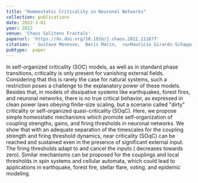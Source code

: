 ```yaml
---
title: "Homeostatic Criticality in Neuronal Networks"
collection: publications
date: 2022-3-01
year: 2022
venue: 'Chaos Solitons Fractals'
paperurl: 'https://dx.doi.org/10.1016/j.chaos.2022.111877'
citation: ' Gustavo Menesse,  Bóris Marin,  <u>Mauricio Girardi-Schappo</u>,  Osame Kinouchi, &quot;Homeostatic Criticality in Neuronal Networks.&quot; Chaos Solitons Fractals, 2022.'
pubtype:  paper
---
```

In self-organized criticality (SOC) models, as well as in standard phase transitions, criticality is only present for vanishing external fields. Considering that this is rarely the case for natural systems, such a restriction poses a challenge to the explanatory power of these models. Besides that, in models of dissipative systems like earthquakes, forest fires, and neuronal networks, there is no true critical behavior, as expressed in clean power laws obeying finite-size scaling, but a scenario called "dirty" criticality or self-organized quasi-criticality (SOqC). Here, we propose simple homeostatic mechanisms which promote self-organization of coupling strengths, gains, and firing thresholds in neuronal networks. We show that with an adequate separation of the timescales for the coupling strength and firing threshold dynamics, near criticality (SOqC) can be reached and sustained even in the presence of significant external input. The firing thresholds adapt to and cancel the inputs ( decreases towards zero). Similar mechanisms can be proposed for the couplings and local thresholds in spin systems and cellular automata, which could lead to applications in earthquake, forest fire, stellar flare, voting, and epidemic modeling.